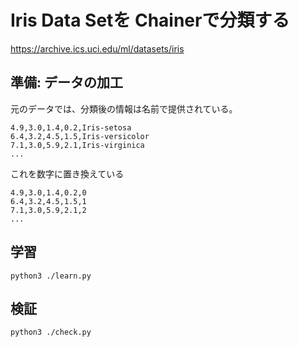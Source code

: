 # Iris Data Setを Chainerで分類する

https://archive.ics.uci.edu/ml/datasets/iris

## 準備: データの加工

元のデータでは、分類後の情報は名前で提供されている。

    4.9,3.0,1.4,0.2,Iris-setosa
    6.4,3.2,4.5,1.5,Iris-versicolor
    7.1,3.0,5.9,2.1,Iris-virginica
    ...

これを数字に置き換えている

    4.9,3.0,1.4,0.2,0
    6.4,3.2,4.5,1.5,1
    7.1,3.0,5.9,2.1,2
    ...

## 学習

    python3 ./learn.py

## 検証

    python3 ./check.py
